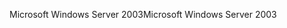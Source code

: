 <span data-ttu-id="d3a19-101">Microsoft Windows Server 2003</span><span class="sxs-lookup"><span data-stu-id="d3a19-101">Microsoft Windows Server 2003</span></span>